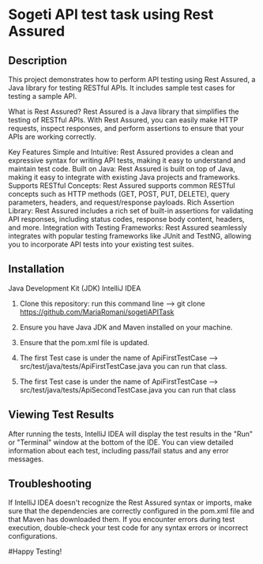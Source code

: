 # Sogeti API test task using Rest Assured

## Description
This project demonstrates how to perform API testing using Rest Assured, a Java library for testing RESTful APIs. It includes sample test cases for testing a sample API.

What is Rest Assured?
Rest Assured is a Java library that simplifies the testing of RESTful APIs. 
With Rest Assured, you can easily make HTTP requests, inspect responses, and perform assertions to ensure that your APIs are working correctly. 

Key Features
Simple and Intuitive: Rest Assured provides a clean and expressive syntax for writing API tests, making it easy to understand and maintain test code.
Built on Java: Rest Assured is built on top of Java, making it easy to integrate with existing Java projects and frameworks.
Supports RESTful Concepts: Rest Assured supports common RESTful concepts such as HTTP methods (GET, POST, PUT, DELETE), query parameters, headers, and request/response payloads.
Rich Assertion Library: Rest Assured includes a rich set of built-in assertions for validating API responses, including status codes, response body content, headers, and more.
Integration with Testing Frameworks: Rest Assured seamlessly integrates with popular testing frameworks like JUnit and TestNG, allowing you to incorporate API tests into your existing test suites.


## Installation
Java Development Kit (JDK)
IntelliJ IDEA

   1. Clone this repository:
   run this command line --> git clone https://github.com/MariaRomani/sogetiAPITask

   2. Ensure you have Java JDK and Maven installed on your machine.
   3. Ensure that the pom.xml file is updated.
   4. The first Test case is under the name of ApiFirstTestCase --> src/test/java/tests/ApiFirstTestCase.java
   you can run that class.
5. The first Test case is under the name of ApiFirstTestCase --> src/test/java/tests/ApiSecondTestCase.java
   you can run that class

## Viewing Test Results
After running the tests, IntelliJ IDEA will display the test results in the "Run" or "Terminal" window at the bottom of the IDE.
You can view detailed information about each test, including pass/fail status and any error messages.

## Troubleshooting
If IntelliJ IDEA doesn't recognize the Rest Assured syntax or imports, make sure that the dependencies are correctly configured in the pom.xml file and that Maven has downloaded them.
If you encounter errors during test execution, double-check your test code for any syntax errors or incorrect configurations.



 #Happy Testing!  
